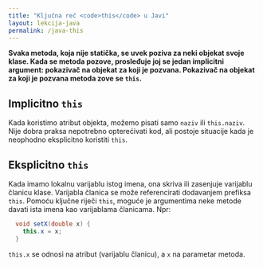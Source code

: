 ```yaml
---
title: "Ključna reč <code>this</code> u Javi"
layout: lekcija-java
permalink: /java-this
---
```


**Svaka metoda, koja nije statička, se uvek poziva za neki objekat svoje klase. Kada se metoda pozove, prosleđuje joj se jedan implicitni argument: pokazivač na objekat za koji je pozvana. Pokazivač na objekat za koji je pozvana metoda zove se `this`.**

## Implicitno `this`

Kada koristimo atribut objekta, možemo pisati samo `naziv` ili `this.naziv`. Nije dobra praksa nepotrebno opterećivati kod, ali postoje situacije kada je neophodno eksplicitno koristiti `this`.

## Eksplicitno `this`

Kada imamo lokalnu varijablu istog imena, ona skriva ili zasenjuje varijablu članicu klase. Varijabla članica se može referencirati dodavanjem prefiksa `this`. Pomoću ključne riječi `this`, moguće je argumentima neke metode davati ista imena kao varijablama članicama. Npr:

```java
  void setX(double x) {
    this.x = x;
  }
```

`this.x` se odnosi na atribut (varijablu članicu), a `x` na parametar metoda.
